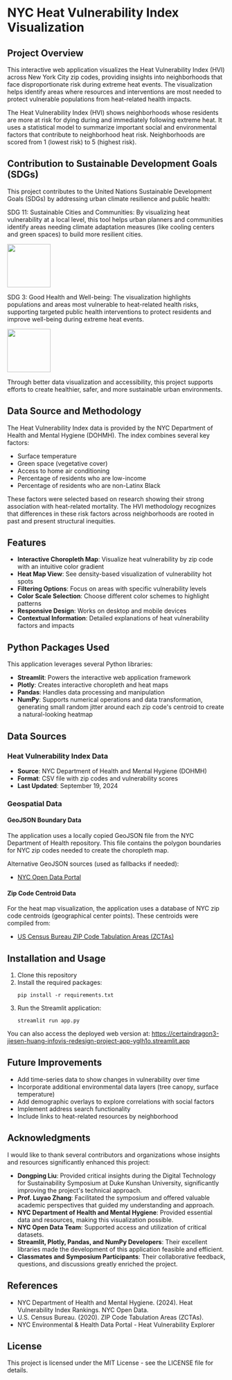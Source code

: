 # NYC Heat Vulnerability Index Visualization

## Project Overview

This interactive web application visualizes the Heat Vulnerability Index (HVI) across New York City zip codes, providing insights into neighborhoods that face disproportionate risk during extreme heat events. The visualization helps identify areas where resources and interventions are most needed to protect vulnerable populations from heat-related health impacts.

The Heat Vulnerability Index (HVI) shows neighborhoods whose residents are more at risk for dying during and immediately following extreme heat. It uses a statistical model to summarize important social and environmental factors that contribute to neighborhood heat risk. Neighborhoods are scored from 1 (lowest risk) to 5 (highest risk).

## Contribution to Sustainable Development Goals (SDGs)

This project contributes to the United Nations Sustainable Development Goals (SDGs) by addressing urban climate resilience and public health:

SDG 11: Sustainable Cities and Communities: By visualizing heat vulnerability at a local level, this tool helps urban planners and communities identify areas needing climate adaptation measures (like cooling centers and green spaces) to build more resilient cities.

<img src="https://upload.wikimedia.org/wikipedia/commons/e/ed/Sustainable_Development_Goal_11SustainableCities.svg" width="100"/>

SDG 3: Good Health and Well-being: The visualization highlights populations and areas most vulnerable to heat-related health risks, supporting targeted public health interventions to protect residents and improve well-being during extreme heat events.

<img src="https://upload.wikimedia.org/wikipedia/commons/e/e9/Sustainable_Development_Goal_03GoodHealth.svg" width="100"/>

Through better data visualization and accessibility, this project supports efforts to create healthier, safer, and more sustainable urban environments.

## Data Source and Methodology

The Heat Vulnerability Index data is provided by the NYC Department of Health and Mental Hygiene (DOHMH). The index combines several key factors:

- Surface temperature
- Green space (vegetative cover)
- Access to home air conditioning
- Percentage of residents who are low-income
- Percentage of residents who are non-Latinx Black

These factors were selected based on research showing their strong association with heat-related mortality. The HVI methodology recognizes that differences in these risk factors across neighborhoods are rooted in past and present structural inequities.

## Features

- **Interactive Choropleth Map**: Visualize heat vulnerability by zip code with an intuitive color gradient
- **Heat Map View**: See density-based visualization of vulnerability hot spots
- **Filtering Options**: Focus on areas with specific vulnerability levels
- **Color Scale Selection**: Choose different color schemes to highlight patterns
- **Responsive Design**: Works on desktop and mobile devices
- **Contextual Information**: Detailed explanations of heat vulnerability factors and impacts

## Python Packages Used

This application leverages several Python libraries:

- **Streamlit**: Powers the interactive web application framework
- **Plotly**: Creates interactive choropleth and heat maps
- **Pandas**: Handles data processing and manipulation
- **NumPy**: Supports numerical operations and data transformation, generating small random jitter around each zip code's centroid to create a natural-looking heatmap

## Data Sources

### Heat Vulnerability Index Data
- **Source**: NYC Department of Health and Mental Hygiene (DOHMH)
- **Format**: CSV file with zip codes and vulnerability scores
- **Last Updated**: September 19, 2024

### Geospatial Data

#### GeoJSON Boundary Data
The application uses a locally copied GeoJSON file from the NYC Department of Health repository. This file contains the polygon boundaries for NYC zip codes needed to create the choropleth map.

Alternative GeoJSON sources (used as fallbacks if needed):
- [NYC Open Data Portal](https://data.cityofnewyork.us/Health/Modified-Zip-Code-Tabulation-Areas-MODZCTA-/pri4-ifjk)

#### Zip Code Centroid Data
For the heat map visualization, the application uses a database of NYC zip code centroids (geographical center points). These centroids were compiled from:

- [US Census Bureau ZIP Code Tabulation Areas (ZCTAs)](https://www.census.gov/programs-surveys/geography/technical-documentation/records-layout/2020-zcta-record-layout.html)

## Installation and Usage

1. Clone this repository
2. Install the required packages:
   ```
   pip install -r requirements.txt
   ```
3. Run the Streamlit application:
   ```
   streamlit run app.py
   ```

You can also access the deployed web version at: https://certaindragon3-jiesen-huang-infovis-redesign-project-app-yglh1o.streamlit.app

## Future Improvements

- Add time-series data to show changes in vulnerability over time
- Incorporate additional environmental data layers (tree canopy, surface temperature)
- Add demographic overlays to explore correlations with social factors
- Implement address search functionality
- Include links to heat-related resources by neighborhood

## Acknowledgments

I would like to thank several contributors and organizations whose insights and resources significantly enhanced this project:

- **Dongping Liu**: Provided critical insights during the Digital Technology for Sustainability Symposium at Duke Kunshan University, significantly improving the project's technical approach.
- **Prof. Luyao Zhang**: Facilitated the symposium and offered valuable academic perspectives that guided my understanding and approach.
- **NYC Department of Health and Mental Hygiene**: Provided essential data and resources, making this visualization possible.
- **NYC Open Data Team**: Supported access and utilization of critical datasets.
- **Streamlit, Plotly, Pandas, and NumPy Developers**: Their excellent libraries made the development of this application feasible and efficient.
- **Classmates and Symposium Participants**: Their collaborative feedback, questions, and discussions greatly enriched the project.

## References

- NYC Department of Health and Mental Hygiene. (2024). Heat Vulnerability Index Rankings. NYC Open Data.
- U.S. Census Bureau. (2020). ZIP Code Tabulation Areas (ZCTAs).
- NYC Environmental & Health Data Portal - Heat Vulnerability Explorer

## License

This project is licensed under the MIT License - see the LICENSE file for details.

